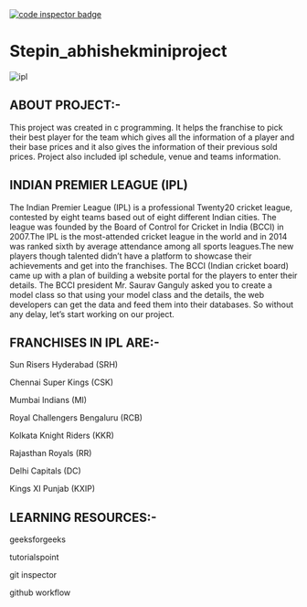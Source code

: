 <a href="https://frontend.code-inspector.com/public/user/github/mrabhishekkumar">
   <img src="https://code-inspector.com/public/badge/user/github/mrabhishekkumar?style=light" alt="code inspector badge" />
</a>









# Stepin_abhishekminiproject

![ipl](https://user-images.githubusercontent.com/80070656/132262565-6a2539bc-56c9-4b42-8f7b-e1397a9689fd.jpg)



## ABOUT PROJECT:-

This project was created in c programming. It helps the franchise to pick their best player for the team which gives all the information of a player and their base prices and it
also gives the information of their previous sold prices. Project also included ipl schedule, venue and teams information.

## INDIAN PREMIER LEAGUE (IPL)

The Indian Premier League (IPL) is a professional Twenty20 cricket league, contested by eight teams based out of eight different Indian cities. The league was founded by the Board of Control for Cricket in India (BCCI) in 2007.The IPL is the most-attended cricket league in the world and in 2014 was ranked sixth by average attendance among all sports leagues.The new players though talented didn’t have a platform to showcase their achievements and get into the franchises. The BCCI (Indian cricket board) came up with a plan of building a website portal for the players to enter their details. The BCCI president Mr. Saurav Ganguly asked you to create a model class so that using your model class and the details, the web developers can get the data and feed them into their databases. So without any delay, let’s start working on our project.


## FRANCHISES IN IPL ARE:-

Sun Risers Hyderabad (SRH)

Chennai Super Kings (CSK)

Mumbai Indians (MI)

Royal Challengers Bengaluru (RCB)

Kolkata Knight Riders (KKR)

Rajasthan Royals (RR)

Delhi Capitals (DC) 

Kings XI Punjab (KXIP)

## LEARNING RESOURCES:-

geeksforgeeks

tutorialspoint

git inspector

github workflow

